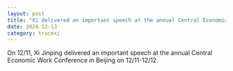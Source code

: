 ```yaml
---
layout: post
title: "Xi delivered an important speech at the annual Central Economic Work Conference"
date: 2024-12-13
category: tracexi
---
```


On 12/11, Xi Jinping delivered an important speech at the annual Central Economic Work Conference in Beijing on 12/11-12/12.
